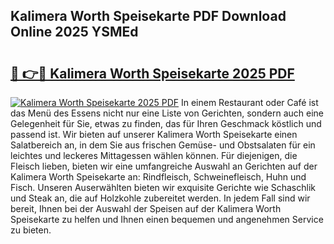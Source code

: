 ## Kalimera Worth Speisekarte PDF Download Online 2025 YSMEd

# <h2><a href="http://gcci5lc.nevu.top/?p=Kalimera+Worth+Speisekarte">🔗 👉🔴 Kalimera Worth Speisekarte 2025 PDF</a></h2>

[![Kalimera Worth Speisekarte 2025 PDF](https://i.imgur.com/dBaPXMq.png)](http://gcci5lc.nevu.top/?p=Kalimera+Worth+Speisekarte)
In einem Restaurant oder Café ist das Menü des Essens nicht nur eine Liste von Gerichten, sondern auch eine Gelegenheit für Sie, etwas zu finden, das für Ihren Geschmack köstlich und passend ist. Wir bieten auf unserer Kalimera Worth Speisekarte einen Salatbereich an, in dem Sie aus frischen Gemüse- und Obstsalaten für ein leichtes und leckeres Mittagessen wählen können. Für diejenigen, die Fleisch lieben, bieten wir eine umfangreiche Auswahl an Gerichten auf der Kalimera Worth Speisekarte an: Rindfleisch, Schweinefleisch, Huhn und Fisch. Unseren Auserwählten bieten wir exquisite Gerichte wie Schaschlik und Steak an, die auf Holzkohle zubereitet werden. In jedem Fall sind wir bereit, Ihnen bei der Auswahl der Speisen auf der Kalimera Worth Speisekarte zu helfen und Ihnen einen bequemen und angenehmen Service zu bieten.
